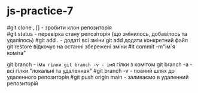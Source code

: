 # js-practice-7

#git clone <repo name>, [] - зробити клон репозиторія  
#git status - перевірка стану репозіторія (що змінилось, добавілось та удалілось)
#git add . - додаті всі зміни
git add <file name> додати конкретний файл
git restore <file name> відкочує на останні збережені зміни
#it commit -m"ім`я коміта"

git branch - ім`я гілки git branch -v - ім`я гілки з комітом
git branch -а - всі гілки "локальні та удаленная"
#git branch -v - повний шлях до удаленного репозиторія
#git push origin main - заливаємо в удаленний репозиторій
